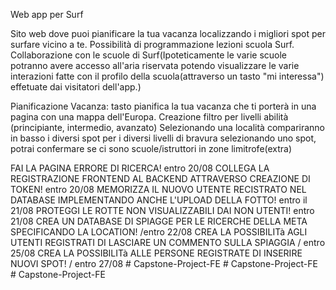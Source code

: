 Web app per Surf

Sito web dove puoi pianificare la tua vacanza localizzando i migliori spot per surfare vicino a te.
Possibilità di programmazione lezioni scuola Surf.
Collaborazione con le scuole di Surf(Ipoteticamente le varie scuole potranno avere accesso all'aria riservata potendo visualizzare le varie interazioni fatte con il profilo della scuola(attraverso un tasto "mi interessa") effetuate dai visitatori dell'app.)

Pianificazione Vacanza:
tasto pianifica la tua vacanza che ti porterà in una pagina con una mappa dell'Europa.
Creazione filtro per livelli abilità (principiante, intermedio, avanzato)
Selezionando una località compariranno in basso i diversi spot per i diversi livelli di bravura
selezionando uno spot, potrai confermare se ci sono scuole/istruttori in zone limitrofe(extra)




FAI LA PAGINA ERRORE DI RICERCA! entro 20/08
COLLEGA LA REGISTRAZIONE FRONTEND AL BACKEND ATTRAVERSO CREAZIONE DI TOKEN! entro 20/08
MEMORIZZA IL NUOVO UTENTE RECISTRATO NEL DATABASE IMPLEMENTANDO ANCHE L'UPLOAD DELLA FOTTO! entro il 21/08
PROTEGGI LE ROTTE NON VISUALIZZABILI DAI NON UTENTI! entro 21/08
CREA UN DATABASE DI SPIAGGE PER LE RICERCHE DELLA META SPECIFICANDO LA LOCATION! /entro 22/08
CREA LA POSSIBILITà AGLI UTENTI REGISTRATI DI LASCIARE UN COMMENTO SULLA SPIAGGIA / entro 25/08
CREA LA POSSIBILITà ALLE PERSONE REGISTRATE DI INSERIRE NUOVI SPOT! / entro 27/08
#   C a p s t o n e - P r o j e c t - F E  
 #   C a p s t o n e - P r o j e c t - F E  
 #   C a p s t o n e - P r o j e c t - F E  
 